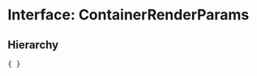 # Interface: ContainerRenderParams

## Hierarchy

<Hierarchy
  :extend="{name: 'UINodeRenderParams', link: './ui-node-render-params'}"
/>

<pre>
{ }
</pre>

<script setup>
import Ref from '../../../../../components/api/Ref.vue';
import Hierarchy from '../../../../../components/api/hierarchy.vue';
</script>
